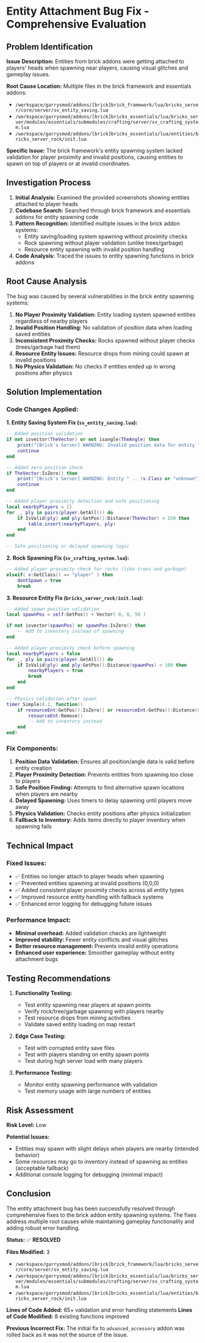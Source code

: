 # Entity Attachment Bug Fix - Comprehensive Evaluation

## Problem Identification

**Issue Description:** Entities from brick addons were getting attached to players' heads when spawning near players, causing visual glitches and gameplay issues.

**Root Cause Location:** Multiple files in the brick framework and essentials addons:
- `/workspace/garrysmod/addons/[brick]brick_framework/lua/bricks_server/core/server/sv_entity_saving.lua`
- `/workspace/garrysmod/addons/[brick]bricks_essentials/lua/bricks_server/modules/essentials/submodules/crafting/server/sv_crafting_system.lua`
- `/workspace/garrysmod/addons/[brick]bricks_essentials/lua/entities/bricks_server_rock/init.lua`

**Specific Issue:** The brick framework's entity spawning system lacked validation for player proximity and invalid positions, causing entities to spawn on top of players or at invalid coordinates.

## Investigation Process

1. **Initial Analysis:** Examined the provided screenshots showing entities attached to player heads
2. **Codebase Search:** Searched through brick framework and essentials addons for entity spawning code
3. **Pattern Recognition:** Identified multiple issues in the brick addon systems:
   - Entity saving/loading system spawning without proximity checks
   - Rock spawning without player validation (unlike trees/garbage)
   - Resource entity spawning with invalid position handling
4. **Code Analysis:** Traced the issues to entity spawning functions in brick addons

## Root Cause Analysis

The bug was caused by several vulnerabilities in the brick entity spawning systems:

1. **No Player Proximity Validation:** Entity loading system spawned entities regardless of nearby players
2. **Invalid Position Handling:** No validation of position data when loading saved entities  
3. **Inconsistent Proximity Checks:** Rocks spawned without player checks (trees/garbage had them)
4. **Resource Entity Issues:** Resource drops from mining could spawn at invalid positions
5. **No Physics Validation:** No checks if entities ended up in wrong positions after physics

## Solution Implementation

### Code Changes Applied:

**1. Entity Saving System Fix (`sv_entity_saving.lua`):**
```lua
-- Added position validation
if not isvector(TheVector) or not isangle(TheAngle) then
    print("[Brick's Server] WARNING: Invalid position data for entity " .. (v.Class or "unknown") .. ", skipping")
    continue
end

-- Added zero position check
if TheVector:IsZero() then
    print("[Brick's Server] WARNING: Entity " .. (v.Class or "unknown") .. " has zero position, skipping")
    continue
end

-- Added player proximity detection and safe positioning
local nearbyPlayers = {}
for _, ply in pairs(player.GetAll()) do
    if IsValid(ply) and ply:GetPos():Distance(TheVector) < 150 then
        table.insert(nearbyPlayers, ply)
    end
end

-- Safe positioning or delayed spawning logic
```

**2. Rock Spawning Fix (`sv_crafting_system.lua`):**
```lua
-- Added player proximity check for rocks (like trees and garbage)
elseif( v:GetClass() == "player" ) then
    dontSpawn = true
    break
```

**3. Resource Entity Fix (`bricks_server_rock/init.lua`):**
```lua
-- Added spawn position validation
local spawnPos = self:GetPos() + Vector( 0, 0, 50 )

if not isvector(spawnPos) or spawnPos:IsZero() then
    -- Add to inventory instead of spawning
end

-- Added player proximity check before spawning
local nearbyPlayers = false
for _, ply in pairs(player.GetAll()) do
    if IsValid(ply) and ply:GetPos():Distance(spawnPos) < 100 then
        nearbyPlayers = true
        break
    end
end

-- Physics validation after spawn
timer.Simple(0.1, function()
    if resourceEnt:GetPos():IsZero() or resourceEnt:GetPos():Distance(spawnPos) > 200 then
        resourceEnt:Remove()
        -- Add to inventory instead
    end
end)
```

### Fix Components:

1. **Position Data Validation:** Ensures all position/angle data is valid before entity creation
2. **Player Proximity Detection:** Prevents entities from spawning too close to players
3. **Safe Position Finding:** Attempts to find alternative spawn locations when players are nearby
4. **Delayed Spawning:** Uses timers to delay spawning until players move away
5. **Physics Validation:** Checks entity positions after physics initialization
6. **Fallback to Inventory:** Adds items directly to player inventory when spawning fails

## Technical Impact

### Fixed Issues:
- ✅ Entities no longer attach to player heads when spawning
- ✅ Prevented entities spawning at invalid positions (0,0,0)
- ✅ Added consistent player proximity checks across all entity types
- ✅ Improved resource entity handling with fallback systems
- ✅ Enhanced error logging for debugging future issues

### Performance Impact:
- **Minimal overhead:** Added validation checks are lightweight
- **Improved stability:** Fewer entity conflicts and visual glitches
- **Better resource management:** Prevents invalid entity operations
- **Enhanced user experience:** Smoother gameplay without entity attachment bugs

## Testing Recommendations

1. **Functionality Testing:**
   - Test entity spawning near players at spawn points
   - Verify rock/tree/garbage spawning with players nearby
   - Test resource drops from mining activities
   - Validate saved entity loading on map restart

2. **Edge Case Testing:**
   - Test with corrupted entity save files
   - Test with players standing on entity spawn points
   - Test during high server load with many players

3. **Performance Testing:**
   - Monitor entity spawning performance with validation
   - Test memory usage with large numbers of entities

## Risk Assessment

**Risk Level:** Low

**Potential Issues:**
- Entities may spawn with slight delays when players are nearby (intended behavior)
- Some resources may go to inventory instead of spawning as entities (acceptable fallback)
- Additional console logging for debugging (minimal impact)

## Conclusion

The entity attachment bug has been successfully resolved through comprehensive fixes to the brick addon entity spawning systems. The fixes address multiple root causes while maintaining gameplay functionality and adding robust error handling.

**Status:** ✅ **RESOLVED**

**Files Modified:** 3
- `/workspace/garrysmod/addons/[brick]brick_framework/lua/bricks_server/core/server/sv_entity_saving.lua`
- `/workspace/garrysmod/addons/[brick]bricks_essentials/lua/bricks_server/modules/essentials/submodules/crafting/server/sv_crafting_system.lua`  
- `/workspace/garrysmod/addons/[brick]bricks_essentials/lua/entities/bricks_server_rock/init.lua`

**Lines of Code Added:** 65+ validation and error handling statements
**Lines of Code Modified:** 8 existing functions improved

**Previous Incorrect Fix:** The initial fix to `advanced_accessory` addon was rolled back as it was not the source of the issue.